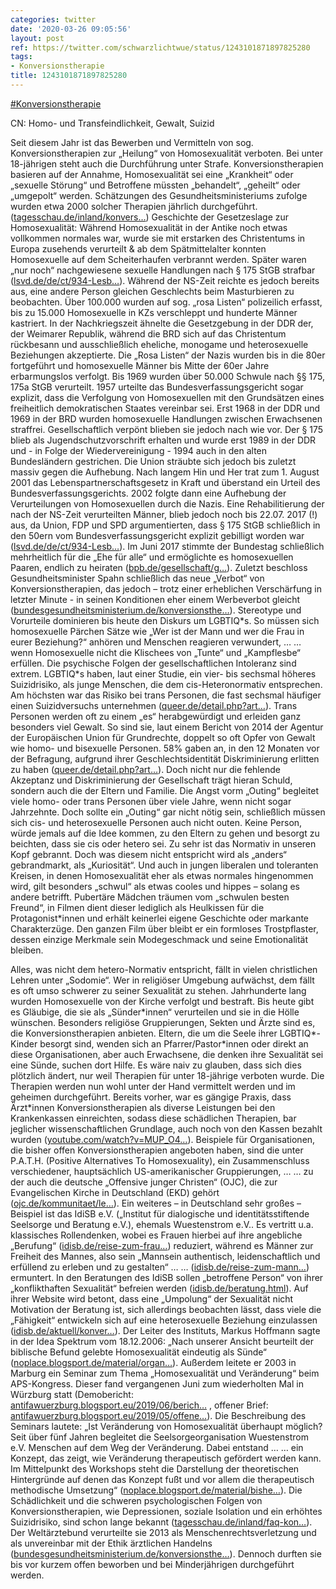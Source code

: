 ```yaml
---
categories: twitter
date: '2020-03-26 09:05:56'
layout: post
ref: https://twitter.com/schwarzlichtwue/status/1243101871897825280
tags:
- Konversionstherapie
title: 1243101871897825280
---
```

[#Konversionstherapie](/t/konversionstherapie) 

CN: Homo- und Transfeindlichkeit, Gewalt, Suizid



Seit diesem Jahr ist das Bewerben und Vermitteln von sog. Konversionstherapien zur „Heilung“ von Homosexualität verboten. Bei unter 18-jährigen steht auch die Durchführung unter Strafe. 
Konversionstherapien basieren auf der Annahme, Homosexualität sei eine „Krankheit“ oder „sexuelle Störung“ und Betroffene müssten „behandelt“, „geheilt“ oder „umgepolt“ werden. 
Schätzungen des Gesundheitsministeriums zufolge wurden etwa 2000 solcher Therapien jährlich durchgeführt. ([tagesschau.de/inland/konvers…](https://www.tagesschau.de/inland/konversionstherapie-verbot-103.html)) 
Geschichte der Gesetzeslage zur Homosexualität: Während Homosexualität in der Antike noch etwas vollkommen normales war, wurde sie mit erstarken des Christentums in Europa zusehends verurteilt &amp; ab dem Spätmittelalter konnten Homosexuelle auf dem Scheiterhaufen verbrannt werden. 
Später waren „nur noch“ nachgewiesene sexuelle Handlungen nach § 175 StGB strafbar ([lsvd.de/de/ct/934-Lesb…](https://www.lsvd.de/de/ct/934-Lesben-und-Schwule-in-Deutschland-und-der-DDR)). 
Während der NS-Zeit reichte es jedoch bereits aus, eine andere Person gleichen Geschlechts beim Masturbieren zu beobachten. Über 100.000 wurden auf sog. „rosa Listen“ polizeilich erfasst, bis zu 15.000 Homosexuelle in KZs verschleppt und hunderte Männer kastriert. 
In der Nachkriegszeit ähnelte die Gesetzgebung in der DDR der, der Weimarer Republik, während die BRD sich auf das Christentum rückbesann und ausschließlich eheliche, monogame und heterosexuelle Beziehungen akzeptierte. 
Die „Rosa Listen“ der Nazis wurden bis in die 80er fortgeführt und homosexuelle Männer bis Mitte der 60er Jahre erbarmungslos verfolgt. Bis 1969 wurden über 50.000 Schwule nach §§ 175, 175a StGB verurteilt. 
1957 urteilte das Bundesverfassungsgericht sogar explizit, dass die Verfolgung von Homosexuellen mit den Grundsätzen eines freiheitlich demokratischen Staates vereinbar sei. Erst 1968 in der DDR und 1969 in der BRD wurden homosexuelle Handlungen zwischen Erwachsenen straffrei. 
Gesellschaftlich verpönt blieben sie jedoch nach wie vor. Der § 175 blieb als Jugendschutzvorschrift erhalten und wurde erst 1989 in der DDR und - in Folge der Wiedervereinigung - 1994 auch in den alten Bundesländern gestrichen. 
Die Union sträubte sich jedoch bis zuletzt massiv gegen die Aufhebung. Nach langem Hin und Her trat zum 1. August 2001 das Lebenspartnerschaftsgesetz in Kraft und überstand ein Urteil des Bundesverfassungsgerichts. 
2002 folgte dann eine Aufhebung der Verurteilungen von Homosexuellen durch die Nazis. Eine Rehabilitierung der nach der NS-Zeit verurteilten Männer, blieb jedoch noch bis 22.07. 
2017 (!) aus, da Union, FDP und SPD argumentierten, dass § 175 StGB schließlich in den 50ern vom Bundesverfassungsgericht explizit gebilligt worden war ([lsvd.de/de/ct/934-Lesb…](https://www.lsvd.de/de/ct/934-Lesben-und-Schwule-in-Deutschland-und-der-DDR)). 
Im Juni 2017 stimmte der Bundestag schließlich mehrheitlich für die „Ehe für alle“ und ermöglichte es homosexuellen Paaren, endlich zu heiraten ([bpb.de/gesellschaft/g…](https://www.bpb.de/gesellschaft/gender/homosexualitaet/274019/stationen-der-ehe-fuer-alle-in-deutschland)). 
Zuletzt beschloss Gesundheitsminister Spahn schließlich das neue „Verbot“ von Konversionstherapien, das jedoch – trotz einer erheblichen Verschärfung in letzter Minute - in seinen Konditionen eher einem Werbeverbot gleicht ([bundesgesundheitsministerium.de/konversionsthe…](https://www.bundesgesundheitsministerium.de/konversionstherapienverbot.html)). 
Stereotype und Vorurteile dominieren bis heute den Diskurs um LGBTIQ\*s. So müssen sich homosexuelle Pärchen Sätze wie „Wer ist der Mann und wer die Frau in eurer Beziehung?“ anhören und Menschen reagieren verwundert, … 
… wenn Homosexuelle nicht die Klischees von „Tunte“ und „Kampflesbe“ erfüllen. 
Die psychische Folgen der gesellschaftlichen Intoleranz sind extrem. LGBTIQ\*s haben, laut einer Studie, ein vier- bis sechsmal höheres Suizidrisiko, als junge Menschen, die dem cis-Heteronormativ entsprechen. 
Am höchsten war das Risiko bei trans Personen, die fast sechsmal häufiger einen Suizidversuchs unternehmen ([queer.de/detail.php?art…](https://www.queer.de/detail.php?article_id=32443)). Trans Personen werden oft zu einem „es“ herabgewürdigt und erleiden ganz besonders viel Gewalt. 
So sind sie, laut einem Bericht von 2014 der Agentur der Europäischen Union für Grundrechte, doppelt so oft Opfer von Gewalt wie homo- und bisexuelle Personen. 
58% gaben an, in den 12 Monaten vor der Befragung, aufgrund ihrer Geschlechtsidentität Diskriminierung erlitten zu haben ([queer.de/detail.php?art…](https://www.queer.de/detail.php?article_id=22852)). 
Doch nicht nur die fehlende Akzeptanz und Diskriminierung der Gesellschaft trägt hieran Schuld, sondern auch die der Eltern und Familie. Die Angst vorm „Outing“ begleitet viele homo- oder trans Personen über viele Jahre, wenn nicht sogar Jahrzehnte. 
Doch sollte ein „Outing“ gar nicht nötig sein, schließlich müssen sich cis- und heterosexuelle Personen auch nicht outen. Keine Person, würde jemals auf die Idee kommen, zu den Eltern zu gehen und besorgt zu beichten, dass sie cis oder hetero sei. 
Zu sehr ist das Normativ in unseren Kopf gebrannt. Doch was diesem nicht entspricht wird als „anders“ gebrandmarkt, als „Kuriosität“. 
Und auch in jungen liberalen und toleranten Kreisen, in denen Homosexualität eher als etwas normales hingenommen wird, gilt besonders „schwul“ als etwas cooles und hippes – solang es andere betrifft. 
Pubertäre Mädchen träumen vom „schwulen besten Freund“, in Filmen dient dieser lediglich als Heulkissen für die Protagonist\*innen und erhält keinerlei eigene Geschichte oder markante Charakterzüge. 
Den ganzen Film über bleibt er ein formloses Trostpflaster, dessen einzige Merkmale sein Modegeschmack und seine Emotionalität bleiben.



Alles, was nicht dem hetero-Normativ entspricht, fällt in vielen christlichen Lehren unter „Sodomie“. 
Wer in religiöser Umgebung aufwächst, dem fällt es oft umso schwerer zu seiner Sexualität zu stehen. Jahrhunderte lang wurden Homosexuelle von der Kirche verfolgt und bestraft. Bis heute gibt es Gläubige, die sie als „Sünder\*innen“ verurteilen und sie in die Hölle wünschen. 
Besonders religiöse Gruppierungen, Sekten und Ärzte sind es, die Konversionstherapien anbieten. 
Eltern, die um die Seele ihrer LGBTIQ\*-Kinder besorgt sind, wenden sich an Pfarrer/Pastor\*innen oder direkt an diese Organisationen, aber auch Erwachsene, die denken ihre Sexualität sei eine Sünde, suchen dort Hilfe. 
Es wäre naiv zu glauben, dass sich dies plötzlich ändert, nur weil Therapien für unter 18-jährige verboten wurde. Die Therapien werden nun wohl unter der Hand vermittelt werden und im geheimen durchgeführt. 
Bereits vorher, war es gängige Praxis, dass Ärzt\*innen Konversionstherapien als diverse Leistungen bei den Krankenkassen einreichten, sodass diese schädlichen Therapien, bar jeglicher wissenschaftlichen Grundlage, auch noch von den Kassen bezahlt wurden ([youtube.com/watch?v=MUP_O4…](https://www.youtube.com/watch?v=MUP_O4gFNkk)). 
Beispiele für Organisationen, die bisher offen Konversionstherapien angeboten haben, sind die unter P.A.T.H. (Positive Alternatives To Homosexuality), ein Zusammenschluss verschiedener, hauptsächlich US-amerikanischer Gruppierungen, … 
… zu der auch die deutsche „Offensive junger Christen“ (OJC), die zur Evangelischen Kirche in Deutschland (EKD) gehört ([ojc.de/kommunitaet/le…](https://www.ojc.de/kommunitaet/leitbild/geschichte/)). 
Ein weiteres – in Deutschland sehr großes – Beispiel ist das IdiSB e.V. („Institut für dialogische und identitätsstiftende Seelsorge und Beratung e.V.), ehemals Wuestenstrom e.V.. 
Es vertritt u.a. klassisches Rollendenken, wobei es Frauen hierbei auf ihre angebliche „Berufung“ ([idisb.de/reise-zum-frau…](https://www.idisb.de/reise-zum-frausein.html)) reduziert,  während es Männer zur Freiheit des Mannes, also sein „Mannsein authentisch, leidenschaftlich und erfüllend zu erleben und zu gestalten“ … 
… ([idisb.de/reise-zum-mann…](https://www.idisb.de/reise-zum-mannsein.html)) ermuntert. In den Beratungen des IdiSB sollen „betroffene Person“ von ihrer „konflikthaften Sexualität“ befreien werden ([idisb.de/beratung.html](https://www.idisb.de/beratung.html)). 
Auf ihrer Website wird betont, dass eine „Umpolung“ der Sexualität nicht Motivation der Beratung ist, sich allerdings beobachten lässt, dass viele die „Fähigkeit“ entwickeln sich auf eine heterosexuelle Beziehung einzulassen ([idisb.de/aktuell/konver…](https://www.idisb.de/aktuell/konversionstherapie-eine-unn%C3%B6tige-debatte/)). 
Der Leiter des Instituts, Markus Hoffmann sagte in der Idea Spektrum vom 18.12.2006: „Nach unserer Ansicht beurteilt der biblische Befund gelebte Homosexualität eindeutig als Sünde“ ([noplace.blogsport.de/material/organ…](http://noplace.blogsport.de/material/organisationen-umfeld/)). 
Außerdem leitete er 2003 in Marburg ein Seminar zum Thema „Homosexualität und Veränderung“ beim APS-Kongress. Dieser fand vergangenen Juni zum wiederholten Mal in Würzburg statt (Demobericht: [antifawuerzburg.blogsport.eu/2019/06/berich…](http://antifawuerzburg.blogsport.eu/2019/06/bericht-zu-den-protesten-gegen-den-aps-kongress/) , offener Brief: [antifawuerzburg.blogsport.eu/2019/05/offene…](http://antifawuerzburg.blogsport.eu/2019/05/offener-brief-gegen-die-zulassung-und-durchfuehrung-des-kongresses-der-aps-im-kongresszentrum-in-wuerzburg-2019/)). 
Die Beschreibung des Seminars lautete: „Ist Veränderung von Homosexualität überhaupt möglich? Seit über fünf Jahren begleitet die Seelsorgeorganisation Wuestenstrom e.V. Menschen auf dem Weg der Veränderung. Dabei entstand … 
… ein Konzept, das zeigt, wie Veränderung therapeutisch gefördert werden kann. Im Mittelpunkt des Workshops steht die Darstellung der theoretischen Hintergründe auf denen das Konzept fußt und vor allem die therapeutisch methodische Umsetzung“ ([noplace.blogsport.de/material/bishe…](http://noplace.blogsport.de/material/bisherige-kongresse/)). 
Die Schädlichkeit und die schweren psychologischen Folgen von Konversionstherapien, wie Depressionen, soziale Isolation und ein erhöhtes Suizidrisiko, sind schon lange bekannt ([tagesschau.de/inland/faq-kon…](https://www.tagesschau.de/inland/faq-konversionstherapien-101.html)). 
Der Weltärztebund verurteilte sie 2013 als Menschenrechtsverletzung und als unvereinbar mit der Ethik ärztlichen Handelns ([bundesgesundheitsministerium.de/konversionsthe…](https://www.bundesgesundheitsministerium.de/konversionstherapienverbot.html)). 
Dennoch durften sie bis vor kurzem offen beworben und bei Minderjährigen durchgeführt werden. 